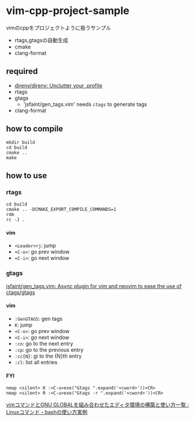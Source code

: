 # vim-cpp-project-sample

vimのcppをプロジェクトように扱うサンプル

* rtags,gtagsの自動生成
* cmake
* clang-format

## required
* [direnv/direnv: Unclutter your \.profile]( https://github.com/direnv/direnv )
* rtags
* gtags
	* 'jsfaint/gen_tags.vim' needs `ctags` to generate tags
* clang-format

## how to compile
```
mkdir build
cd build
cmake ..
make
```

## how to use
### rtags
```
cd build
cmake .. -DCMAKE_EXPORT_COMPILE_COMMANDS=1
rdm
rc -J .
```

#### vim
* `<Leader>rj`: jump
* `<C-o>`: go prev window
* `<C-i>`: go next window

### gtags
[jsfaint/gen\_tags\.vim: Async plugin for vim and neovim to ease the use of ctags/gtags]( https://github.com/jsfaint/gen_tags.vim )

#### vim
* `:GenGTAGS`: gen tags
* `K`: jump
* `<C-o>`: go prev window
* `<C-i>`: go next window
* `:cn`: go to the next entry
* `:cp`: go to the previous entry
* `:cc{N}`: gi to the {N}th entry
* `:cl`: list all entries

#### FYI
```
nmap <silent> K :<C-u>exe("Gtags ".expand('<cword>'))<CR>
nmap <silent> R :<C-u>exe("Gtags -r ".expand('<cword>'))<CR>
````
[vimコマンドとGNU GLOBALを組み合わせたエディタ環境の構築と使い方一覧 : Linuxコマンド・bashの使い方実例]( http://linux-bash.com/archives/8936957.html )
